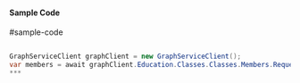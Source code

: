 #### Sample Code
#sample-code 

```C#

GraphServiceClient graphClient = new GraphServiceClient();
var members = await graphClient.Education.Classes.Classes.Members.Request().GetAsync();
*** 

```